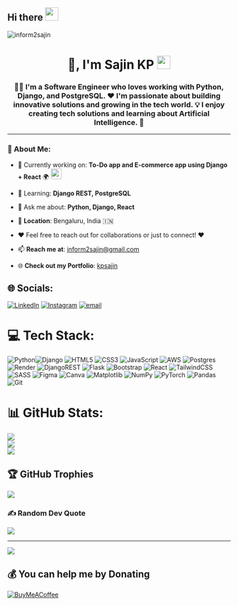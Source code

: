 ## Hi there  <img src="https://media.giphy.com/media/hvRJCLFzcasrR4ia7z/giphy.gif" width="30px"/> 


<p align="left">
  <img src="https://komarev.com/ghpvc/?username=inform2sajin&label=Profile%20views&color=0e75b6&style=flat" alt="inform2sajin" />
</p>
<!-- Profile Header -->
<h1 align="center">👋, I'm Sajin KP  <img src="https://media.giphy.com/media/6bQeC6thqfe8rXuB1V/giphy.gif" width="30px"/></h1>
<h3 align="center">👨‍💻 I'm a Software Engineer who loves working with Python, Django, and PostgreSQL. ❤️ I'm passionate about building innovative solutions and growing in the tech world. 💡 I enjoy creating tech solutions and learning about Artificial Intelligence. 🤖</h3>



---

### 💫 About Me:
- 🔭 Currently working on: **To-Do app and E-commerce app using Django + React** 🌍 <img src="https://media.giphy.com/media/26tn33aiTi1jkl6H6/giphy.gif" width="24px" />
- 🌱 Learning: **Django REST, PostgreSQL** 
- 💬 Ask me about: **Python, Django, React**
- 📍 **Location**: Bengaluru, India 🇮🇳


- ❤️ Feel free to reach out for collaborations or just to connect! ❤️
- 📫 **Reach me at**: [inform2sajin@gmail.com](mailto:inform2sajin@gmail.com)  
- 🌐 **Check out my Portfolio**: [kpsajin](https://kpsajin.com/)

## 🌐 Socials:
[![LinkedIn](https://img.shields.io/badge/LinkedIn-%230077B5.svg?logo=linkedin&logoColor=white)](https://linkedin.com/in/https://www.linkedin.com/in/sajin-kp-83a8241ba/) [![Instagram](https://img.shields.io/badge/Instagram-%23E4405F.svg?logo=Instagram&logoColor=white)](https://www.instagram.com/kp_sajin/) [![email](https://img.shields.io/badge/Email-D14836?logo=gmail&logoColor=white)](mailto:inform2sajin@gmail.com) 

# 💻 Tech Stack:
![Python](https://img.shields.io/badge/python-3670A0?style=for-the-badge&logo=python&logoColor=ffdd54)![Django](https://img.shields.io/badge/django-%23092E20.svg?style=for-the-badge&logo=django&logoColor=white) ![HTML5](https://img.shields.io/badge/html5-%23E34F26.svg?style=for-the-badge&logo=html5&logoColor=white) ![CSS3](https://img.shields.io/badge/css3-%231572B6.svg?style=for-the-badge&logo=css3&logoColor=white) ![JavaScript](https://img.shields.io/badge/javascript-%23323330.svg?style=for-the-badge&logo=javascript&logoColor=%23F7DF1E) ![AWS](https://img.shields.io/badge/AWS-%23FF9900.svg?style=for-the-badge&logo=amazon-aws&logoColor=white) ![Postgres](https://img.shields.io/badge/postgres-%23316192.svg?style=for-the-badge&logo=postgresql&logoColor=white) ![Render](https://img.shields.io/badge/Render-%46E3B7.svg?style=for-the-badge&logo=render&logoColor=white) ![DjangoREST](https://img.shields.io/badge/DJANGO-REST-ff1709?style=for-the-badge&logo=django&logoColor=white&color=ff1709&labelColor=gray) ![Flask](https://img.shields.io/badge/flask-%23000.svg?style=for-the-badge&logo=flask&logoColor=white) ![Bootstrap](https://img.shields.io/badge/bootstrap-%238511FA.svg?style=for-the-badge&logo=bootstrap&logoColor=white) ![React](https://img.shields.io/badge/react-%2320232a.svg?style=for-the-badge&logo=react&logoColor=%2361DAFB) ![TailwindCSS](https://img.shields.io/badge/tailwindcss-%2338B2AC.svg?style=for-the-badge&logo=tailwind-css&logoColor=white) ![SASS](https://img.shields.io/badge/SASS-hotpink.svg?style=for-the-badge&logo=SASS&logoColor=white) ![Figma](https://img.shields.io/badge/figma-%23F24E1E.svg?style=for-the-badge&logo=figma&logoColor=white) ![Canva](https://img.shields.io/badge/Canva-%2300C4CC.svg?style=for-the-badge&logo=Canva&logoColor=white) ![Matplotlib](https://img.shields.io/badge/Matplotlib-%23ffffff.svg?style=for-the-badge&logo=Matplotlib&logoColor=black) ![NumPy](https://img.shields.io/badge/numpy-%23013243.svg?style=for-the-badge&logo=numpy&logoColor=white) ![PyTorch](https://img.shields.io/badge/PyTorch-%23EE4C2C.svg?style=for-the-badge&logo=PyTorch&logoColor=white) ![Pandas](https://img.shields.io/badge/pandas-%23150458.svg?style=for-the-badge&logo=pandas&logoColor=white) ![Git](https://img.shields.io/badge/git-%23F05033.svg?style=for-the-badge&logo=git&logoColor=white)
# 📊 GitHub Stats:
![](https://github-readme-stats.vercel.app/api?username=inform2sajin&theme=default&hide_border=false&include_all_commits=false&count_private=false)<br/>
![](https://nirzak-streak-stats.vercel.app/?user=inform2sajin&theme=default&hide_border=false)<br/>
![](https://github-readme-stats.vercel.app/api/top-langs/?username=inform2sajin&theme=default&hide_border=false&include_all_commits=false&count_private=false&layout=compact)

## 🏆 GitHub Trophies
![](https://github-profile-trophy.vercel.app/?username=inform2sajin&theme=radical&no-frame=false&no-bg=true&margin-w=4)

### ✍️ Random Dev Quote
![](https://quotes-github-readme.vercel.app/api?type=horizontal&theme=radical)



---
[![](https://visitcount.itsvg.in/api?id=inform2sajin&icon=0&color=0)](https://visitcount.itsvg.in)

  ## 💰 You can help me by Donating
  [![BuyMeACoffee](https://img.shields.io/badge/Buy%20Me%20a%20Coffee-ffdd00?style=for-the-badge&logo=buy-me-a-coffee&logoColor=black)](https://buymeacoffee.com/https://buymeacoffee.com/kpsajin) 

  
